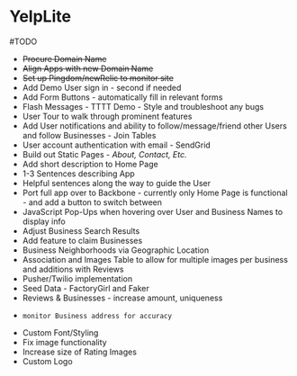 # YelpLite



#TODO

- ~~Procure Domain Name~~
- ~~Align Apps with new Domain Name~~
- ~~Set up Pingdom/newRelic to monitor site~~
- Add Demo User sign in - second if needed
- Add Form Buttons - automatically fill in relevant forms
- Flash Messages - TTTT Demo - Style and troubleshoot any bugs
- User Tour to walk through prominent features
- Add User notifications and ability to follow/message/friend other Users and follow Businesses - Join Tables
- User account authentication with email - SendGrid
- Build out Static Pages - *About, Contact, Etc.*
- Add short description to Home Page
-   1-3 Sentences describing App
-   Helpful sentences along the way to guide the User
- Port full app over to Backbone - currently only Home Page is functional - and add a button to switch between
- JavaScript Pop-Ups when hovering over User and Business Names to display info
- Adjust Business Search Results
- Add feature to claim Businesses
- Business Neighborhoods via Geographic Location
- Association and Images Table to allow for multiple images per business and additions with Reviews
- Pusher/Twilio implementation
- Seed Data - FactoryGirl and Faker
-   Reviews & Businesses - increase amount, uniqueness
-     monitor Business address for accuracy
- Custom Font/Styling
-   Fix image functionality
-   Increase size of Rating Images
-   Custom Logo
